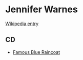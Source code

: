 # Jennifer Warnes

[Wikipedia entry](https://en.wikipedia.org/wiki/Jennifer_Warnes)

## CD

- [Famous Blue Raincoat](Famous_Blue_Raincoat-_The_Songs_Of_Leonard_Cohen.md)
